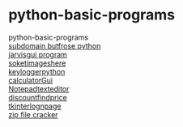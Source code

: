 # python-basic-programs
python-basic-programs <br />
[subdomain butfrose python](https://github.com/mrirfankhan/python-basic--programs/blob/main/subdomain-brutforse)<br />
[jarvisgui program ](https://github.com/mrirfankhan/python-basic--programs/tree/main/jarvisguiproject)<br />
[soketimageshere](https://github.com/mrirfankhan/python-basic--programs/tree/main/soketimagesher)<br />
[keyloggerpython](https://github.com/mrirfankhan/python-basic--programs/blob/main/keylogger.py)<br />
[calculatorGui](https://github.com/mrirfankhan/python-basic--programs/blob/main/calculator.py)<br />
[Notepadtexteditor](https://github.com/mrirfankhan/python-basic--programs/blob/main/Notepad.py)<br />
[discountfindprice](https://github.com/mrirfankhan/python-basic--programs/blob/main/discount.py)<br />
[tkinterlognpage](https://github.com/mrirfankhan/python-basic--programs/blob/main/tkloginpage.py)<br />
[zip file cracker](https://github.com/mrirfankhan/python-basic--programs/blob/main/zipfilecracker.py)
